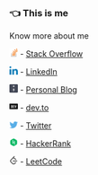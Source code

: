 ### :point_left: This is me

<!--
**deepakmahakale/deepakmahakale** is a ✨ _special_ ✨ repository because its `README.md` (this file) appears on your GitHub profile.

Here are some ideas to get you started:
-->

Know more about me

<img src="https://raw.githubusercontent.com/deepakmahakale/deepakmahakale/master/images/stackoverflow.svg" height=15 /> - [Stack Overflow](https://stackoverflow.com/users/4758119/deepak-mahakale)

<img src="https://raw.githubusercontent.com/deepakmahakale/deepakmahakale/master/images/linkedin.svg" height=15 /> - [LinkedIn](https://www.linkedin.com/in/deepakmahakale)

<img src="https://raw.githubusercontent.com/deepakmahakale/deepakmahakale/master/images/blog.svg" height=15 /> - [Personal Blog](https://deepakmahakale.in/blog)

<img src="https://raw.githubusercontent.com/deepakmahakale/deepakmahakale/master/images/devto.svg" height=15 /> - [dev.to](https://dev.to/deepakmahakale)

<img src="https://raw.githubusercontent.com/deepakmahakale/deepakmahakale/master/images/twitter.svg" height=15 /> - [Twitter](https://twitter.com/deepakmahakale)

<img src="https://raw.githubusercontent.com/deepakmahakale/deepakmahakale/master/images/Hackerrank.svg" height=15 /> - [HackerRank](https://www.hackerrank.com/deepakmahakale)

<img src="https://raw.githubusercontent.com/deepakmahakale/deepakmahakale/master/images/leetcode.svg" height=15 /> - [LeetCode](https://leetcode.com/deepakmahakale)

